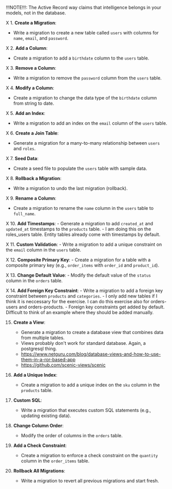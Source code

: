 !!!NOTE!!!: The Active Record way claims that intelligence belongs in your models, not in the database.

X 1. **Create a Migration**:
   - Write a migration to create a new table called `users` with columns for `name`, `email`, and `password`.

X 2. **Add a Column**:
   - Create a migration to add a `birthdate` column to the `users` table.

X 3. **Remove a Column**:
   - Write a migration to remove the `password` column from the `users` table.

X 4. **Modify a Column**:
   - Create a migration to change the data type of the `birthdate` column from string to date.

X 5. **Add an Index**:
   - Write a migration to add an index on the `email` column of the `users` table.

X 6. **Create a Join Table**:
   - Generate a migration for a many-to-many relationship between `users` and `roles`.

X 7. **Seed Data**:
   - Create a seed file to populate the `users` table with sample data.

X 8. **Rollback a Migration**:
   - Write a migration to undo the last migration (rollback).

X 9. **Rename a Column**:
   - Create a migration to rename the `name` column in the `users` table to `full_name`.

X 10. **Add Timestamps**:
    - Generate a migration to add `created_at` and `updated_at` timestamps to the `products` table.
    - I am doing this on the roles_users table. Entity tables already come with timestamps by default.

X 11. **Custom Validation**:
    - Write a migration to add a unique constraint on the `email` column in the `users` table.

X 12. **Composite Primary Key**:
    - Create a migration for a table with a composite primary key (e.g., `order_items` with `order_id` and `product_id`).

X 13. **Change Default Value**:
    - Modify the default value of the `status` column in the `orders` table.

X 14. **Add Foreign Key Constraint**:
    - Write a migration to add a foreign key constraint between `products` and `categories`.
    - I only add new tables if I think it is neccessary for the exercise. I can do this exercise also for orders-users and orders-products.
    - Foreign key constraints get added by default. Difficult to think of an example where they should be added manually.

15. **Create a View**:
    - Generate a migration to create a database view that combines data from multiple tables.
    - Views probably don't work for standard database. Again, a postgresql thing.
    - https://www.netguru.com/blog/database-views-and-how-to-use-them-in-a-ror-based-app
    - https://github.com/scenic-views/scenic

16. **Add a Unique Index**:
    - Create a migration to add a unique index on the `sku` column in the `products` table.

17. **Custom SQL**:
    - Write a migration that executes custom SQL statements (e.g., updating existing data).

18. **Change Column Order**:
    - Modify the order of columns in the `orders` table.

19. **Add a Check Constraint**:
    - Create a migration to enforce a check constraint on the `quantity` column in the `order_items` table.

20. **Rollback All Migrations**:
    - Write a migration to revert all previous migrations and start fresh.